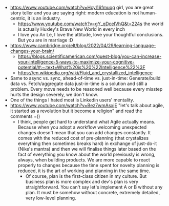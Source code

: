 - https://www.youtube.com/watch?v=Hcyl16fmuog girl, you are great story teller and you are saying right: modern education is not human-centric, it is an industry.
	- https://www.youtube.com/watch?v=gY_qDceIVhQ&t=224s the world is actually Huxley's Brave New World in every inch
	- I love you An Le, I love the attitude, love your thoughtful conclusions. But you are in marriage :D
- https://www.cambridge.org/elt/blog/2022/04/29/learning-language-changes-your-brain/
	- https://blogs.scientificamerican.com/guest-blog/you-can-increase-your-intelligence-5-ways-to-maximize-your-cognitive-potential/#:~:text=What%20is%20%22Intelligence%22%3F
	- https://en.wikipedia.org/wiki/Fluid_and_crystallized_intelligence
- Same to async vs. sync, ahead-of-time vs. just-in-time: Generate/build data vs. Fetch/aggregate data just-in-time is a solution and still a problem. Every move needs to be reasoned well because every misstep hurts the design severely, we don't know.
- One of the things I hated most is Linkedin users' mentality.
- https://www.youtube.com/watch?v=Bez7wmAsxjE "let's talk about agile, it started as a revolution but it become a religion" and read the comments =))
	- I think, people get hard to understand what Agile actually means. Because when you adopt a workflow welcoming unexpected changes doesn't mean that you can add changes constantly. It comes with the reduced cost of pre-planning (that crystalizes everything then sometimes breaks hard) in exchange of just-do-it (Nike's mantra) and then we will finalise things later based on the fact of everything you know about the world previously is wrong, always, when building products. We are more capable to react properly to changes because the time spent for novelty planning is reduced, it is the art of working and planning in the same time.
		- Of course, plan is the first-class citizen in my culture. But business plan is more complex and dev's plan is very straightforward. You can't say let's implement A or B without any plan. It must be somehow without concrete, extremely detailed, very low-level planning.
